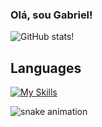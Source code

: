 ###                                                                   Olá, sou Gabriel!
![GitHub stats](https://github-readme-stats.vercel.app/api?username=GabrielBBarros&show_icons=true&theme=cobalt)!

## Languages

[![My Skills](https://skillicons.dev/icons?i=py,js,html,css,mysql,php,java,react)](https://skillicons.dev)


![snake animation](https://github.com/YOUR_USERNAME/YOUR_USERNAME/blob/output/github-contribution-grid-snake-dark.svg)
